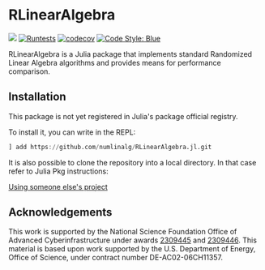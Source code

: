 # RLinearAlgebra
[![](https://img.shields.io/badge/docs-dev-blue.svg)](https://numlinalg.github.io/RLinearAlgebra.jl/dev)
[![Runtests](https://github.com/numlinalg/RLinearAlgebra.jl/actions/workflows/Runtests.yml/badge.svg)](https://github.com/numlinalg/RLinearAlgebra.jl/actions/workflows/Runtests.yml)
[![codecov](https://codecov.io/github/numlinalg/RLinearAlgebra.jl/branch/v0.2-main/graph/badge.svg?token=GI7YUNM4YO)](https://codecov.io/github/numlinalg/RLinearAlgebra.jl)
[![Code Style: Blue](https://img.shields.io/badge/code%20style-blue-4495d1.svg)](https://github.com/invenia/BlueStyle)
<!-- [![Aqua QA](https://raw.githubusercontent.com/JuliaTesting/Aqua.jl/master/badge.svg)](https://github.com/JuliaTesting/Aqua.jl) -->

RLinearAlgebra is a Julia package that implements standard Randomized Linear Algebra algorithms and provides means for performance comparison.

## Installation
This package is not yet registered in Julia's package official registry.

To install it, you can write in the REPL:

```julia
] add https://github.com/numlinalg/RLinearAlgebra.jl.git
```

It is also possible to clone the repository into a local directory. In that case refer to Julia Pkg instructions:

[Using someone else's project](https://pkgdocs.julialang.org/v1/environments/#Using-someone-else's-project)

## Acknowledgements
This work is supported by the National Science Foundation Office of Advanced Cyberinfrastructure under awards [2309445](https://www.nsf.gov/awardsearch/showAward?AWD_ID=2309445) and [2309446](https://www.nsf.gov/awardsearch/showAward?AWD_ID=2309446). This material is based upon work supported by the U.S. Department of Energy, Office of Science, under contract number DE-AC02-06CH11357.
